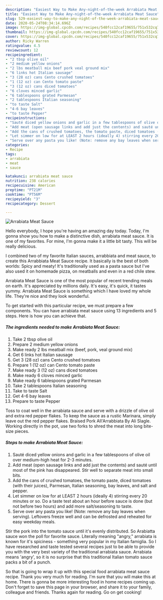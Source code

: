```yaml
---
description: "Easiest Way to Make Any-night-of-the-week Arrabiata Meat Sauce"
title: "Easiest Way to Make Any-night-of-the-week Arrabiata Meat Sauce"
slug: 529-easiest-way-to-make-any-night-of-the-week-arrabiata-meat-sauce
date: 2020-05-24T08:34:14.696Z
image: https://img-global.cpcdn.com/recipes/540fcc12caf19655/751x532cq70/arrabiata-meat-sauce-recipe-main-photo.jpg
thumbnail: https://img-global.cpcdn.com/recipes/540fcc12caf19655/751x532cq70/arrabiata-meat-sauce-recipe-main-photo.jpg
cover: https://img-global.cpcdn.com/recipes/540fcc12caf19655/751x532cq70/arrabiata-meat-sauce-recipe-main-photo.jpg
author: Ricky Warren
ratingvalue: 4.5
reviewcount: 12
recipeingredient:
- "2 tbsp olive oil"
- "2 medium yellow onions"
- "2 lbs meatball mix beef pork veal ground mix"
- "6 links hot Italian sausage"
- "3 (28 oz) cans Cento crushed tomatoes"
- "1 (12 oz) can Cento tomato paste"
- "3 (12 oz) cans diced tomatoes"
- "6 cloves minced garlic"
- "6 tablespoons grated Parmesan"
- "2 tablespoons Italian seasoning"
- "to taste Salt"
- "4-6 bay leaves"
- "to taste Pepper"
recipeinstructions:
- "Sauté diced yellow onions and garlic in a few tablespoons of olive oil over medium-high heat for 2-3 minutes."
- "Add meat (open sausage links and add just the contents) and sauté until most of the pink has disappeared. Stir well to separate meat into small bits."
- "Add the cans of crushed tomatoes, the tomato paste, diced tomatoes (with their juices), Parmesan, Italian seasoning, bay leaves, and salt and pepper."
- "Let simmer on low for at LEAST 2 hours (ideally 4) stirring every 20 minutes or so. Do a taste test about an hour before sauce is done (but not before two hours) and add more salt/seasoning to taste."
- "Serve over any pasta you like! (Note: remove any bay leaves when serving). Leftovers freeze well and can be defrosted and reheated for easy weekday meals."
categories:
- Recipe
tags:
- arrabiata
- meat
- sauce

katakunci: arrabiata meat sauce 
nutrition: 238 calories
recipecuisine: American
preptime: "PT21M"
cooktime: "PT56M"
recipeyield: "3"
recipecategory: Dessert

---
```



![Arrabiata Meat Sauce](https://img-global.cpcdn.com/recipes/540fcc12caf19655/751x532cq70/arrabiata-meat-sauce-recipe-main-photo.jpg)

Hello everybody, I hope you're having an amazing day today. Today, I'm gonna show you how to make a distinctive dish, arrabiata meat sauce. It is one of my favorites. For mine, I'm gonna make it a little bit tasty. This will be really delicious.

I combined two of my favorite Italian sauces, arrabbiata and meat sauce, to create this Arrabbiata Meat Sauce recipe. It basically is the best of both worlds: Spicy and meaty! It&#39;s traditionally used as a pasta sauce but I&#39;ve also used it on homemade pizza, on meatballs and even in a red chile stew.

Arrabiata Meat Sauce is one of the most popular of recent trending meals on earth. It's appreciated by millions daily. It's easy, it's quick, it tastes yummy. Arrabiata Meat Sauce is something which I have loved my whole life. They're nice and they look wonderful.


To get started with this particular recipe, we must prepare a few components. You can have arrabiata meat sauce using 13 ingredients and 5 steps. Here is how you can achieve that.

<!--inarticleads1-->

##### The ingredients needed to make Arrabiata Meat Sauce:

1. Take 2 tbsp olive oil
1. Prepare 2 medium yellow onions
1. Make ready 2 lbs meatball mix (beef, pork, veal ground mix)
1. Get 6 links hot Italian sausage
1. Get 3 (28 oz) cans Cento crushed tomatoes
1. Prepare 1 (12 oz) can Cento tomato paste
1. Make ready 3 (12 oz) cans diced tomatoes
1. Make ready 6 cloves minced garlic
1. Make ready 6 tablespoons grated Parmesan
1. Take 2 tablespoons Italian seasoning
1. Take to taste Salt
1. Get 4-6 bay leaves
1. Prepare to taste Pepper


Toss to coat well in the arrabiata sauce and serve with a drizzle of olive oil and extra red pepper flakes. To keep the sauce as a rustic Marinara, simply leave out the red pepper flakes. Braised Pork All&#39;Arrabbiata By Ali Slagle. Working directly in the pot, use two forks to shred the meat into long bite-size pieces. 

<!--inarticleads2-->

##### Steps to make Arrabiata Meat Sauce:

1. Sauté diced yellow onions and garlic in a few tablespoons of olive oil over medium-high heat for 2-3 minutes.
1. Add meat (open sausage links and add just the contents) and sauté until most of the pink has disappeared. Stir well to separate meat into small bits.
1. Add the cans of crushed tomatoes, the tomato paste, diced tomatoes (with their juices), Parmesan, Italian seasoning, bay leaves, and salt and pepper.
1. Let simmer on low for at LEAST 2 hours (ideally 4) stirring every 20 minutes or so. Do a taste test about an hour before sauce is done (but not before two hours) and add more salt/seasoning to taste.
1. Serve over any pasta you like! (Note: remove any bay leaves when serving). Leftovers freeze well and can be defrosted and reheated for easy weekday meals.


Stir the pork into the tomato sauce until it&#39;s evenly distributed. So Arabiatta sauce won the poll for favorite sauce. Literally meaning &#34;angry,&#34; arrabiata is known for it&#39;s spiciness - something very popular in my Italian famiglia. So I have researched and taste tested several recipes just to be able to provide you with the very best variety of the traditional arrabiata sauce. Arrabiata means &#39;angry&#39;, so it is no surprise that this traditional Italian tomato sauce packs a bit of a punch. 

So that is going to wrap it up with this special food arrabiata meat sauce recipe. Thank you very much for reading. I'm sure that you will make this at home. There is gonna be more interesting food in home recipes coming up. Don't forget to save this page in your browser, and share it to your family, colleague and friends. Thanks again for reading. Go on get cooking!
